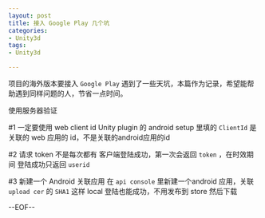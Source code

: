 ```yaml
---
layout: post
title: 接入 Google Play 几个坑 
categories:
- Unity3d
tags:
- Unity3d

---
```

项目的海外版本要接入 `Google Play` 遇到了一些天坑，本篇作为记录，希望能帮助遇到同样问题的人，节省一点时间。

使用服务器验证

#1 一定要使用 web client id
Unity plugin 的 android setup 里填的 `ClientId` 是关联的 web 应用的 id，不是关联的android应用的id

#2 请求 token 不是每次都有
客户端登陆成功，第一次会返回 `token` ，在时效期间 登陆成功只返回 `userid`

#3 新建一个 Android 关联应用
在 `api console` 里新建一个android 应用，关联 `upload cer` 的 `SHA1`
这样 local 登陆也能成功，不用发布到 store 然后下载 

--EOF--						